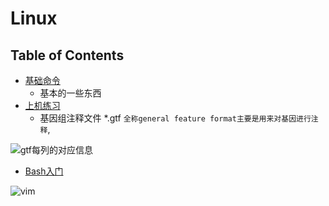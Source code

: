 # Linux

## Table of Contents 

- [基础命令](https://lulab2.gitbook.io/teaching/part-i.-basic-skills/2.linux/2.1.linux-basic-command)
  - 基本的一些东西
- [上机练习](https://lulab2.gitbook.io/teaching/part-i.-basic-skills/2.linux/2.2.linux-practice-guide)
  - 基因组注释文件 *.gtf `全称general feature format主要是用来对基因进行注释`,

![gtf每列的对应信息](D:\User\Documents\GitHub\-BI-learning-note\pic\gtf.png  "gtf每列的对应信息" )
- [Bash入门](https://lulab2.gitbook.io/teaching/part-i.-basic-skills/2.linux/2.3.linux-bash)

![vim](D:/User/Documents/GitHub/-BI-learning-note/pic/vim.png)

